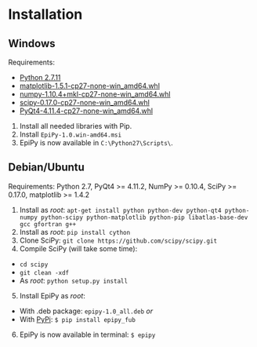 # Installation

## Windows

Requirements:

* [Python 2.7.11](https://www.python.org/downloads/release/python-2711/)
* [matplotlib-1.5.1-cp27-none-win_amd64.whl](http://www.lfd.uci.edu/~gohlke/pythonlibs/#matplotlib)
* [numpy-1.10.4+mkl-cp27-none-win_amd64.whl](http://www.lfd.uci.edu/~gohlke/pythonlibs/#numpy)
* [scipy-0.17.0-cp27-none-win_amd64.whl](http://www.lfd.uci.edu/~gohlke/pythonlibs/#scipy)
* [PyQt4-4.11.4-cp27-none-win_amd64.whl](http://www.lfd.uci.edu/~gohlke/pythonlibs/#pyqt4)

1. Install all needed libraries with Pip.
2. Install `EpiPy-1.0.win-amd64.msi`
3. EpiPy is now available in `C:\Python27\Scripts\`.

## Debian/Ubuntu
Requirements: Python 2.7, PyQt4 >= 4.11.2, NumPy >= 0.10.4, SciPy >= 0.17.0, matplotlib >= 1.4.2

1. Install as *root*: `apt-get install python python-dev python-qt4 python-numpy python-scipy python-matplotlib python-pip libatlas-base-dev gcc gfortran g++`
2. Install as *root*: `pip install cython`
3. Clone SciPy: `git clone https://github.com/scipy/scipy.git`
4. Compile SciPy (will take some time): 
 * `cd scipy`
 * `git clean -xdf`
 * As *root*: `python setup.py install`
5. Install EpiPy as *root*:
 * With .deb package: `epipy-1.0_all.deb` *or*
 * With [PyPi](http://pypi.python.org/pypi/epipy_fub): `$ pip install epipy_fub`
6. EpiPy is now available in terminal: `$ epipy`


